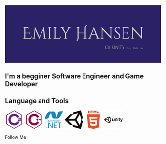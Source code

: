 [![Header](https://github.com/EmilyHansenA/EmilyHansenA/blob/main/Assets/Preview.png)](https://youtube.com/playlist?list=PLHlE5HA4L6l1KzkDrNnS-ErOyGzNYDdJj)

## I'm a begginer Software Engineer and Game Developer

## Language and Tools

<div>
<img src="https://github.com/devicons/devicon/blob/master/icons/csharp/csharp-line.svg" title="C#" **alt="C#" width="60" height="60"/> 
<img src="https://github.com/devicons/devicon/blob/master/icons/cplusplus/cplusplus-line.svg" title="C++" **alt="C++" width="60" height="60"/> 
<img src="https://github.com/devicons/devicon/blob/master/icons/dot-net/dot-net-plain-wordmark.svg" title="DotNet" **alt="DotNet" width="60" height="60"/>
<img src="https://github.com/devicons/devicon/blob/master/icons/unity/unity-original.svg" title="Unity" **alt="Unity" width="60" height="60"/>
<img src="https://github.com/devicons/devicon/blob/master/icons/html5/html5-plain-wordmark.svg" title="Html5" **alt="Html5" width="60" height="60"/>
<img src="https://github.com/devicons/devicon/blob/master/icons/unity/unity-original-wordmark.svg" title="Git" **alt="Git" width="60" height="60"/>
</div>

Follow Me
